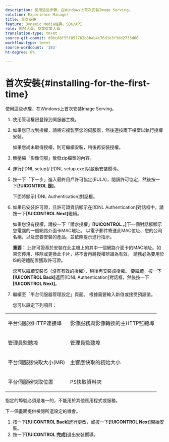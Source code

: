 ```yaml
---
description: 使用這些步驟，在Windows上首次安裝Image Serving。
solution: Experience Manager
title: 首次安裝
feature: Dynamic Media經典，SDK/API
role: 開發人員，商業從業人員
translation-type: tm+mt
source-git-commit: d0bc88f55f857762b3bab4c76d1e3f3dd2733d60
workflow-type: tm+mt
source-wordcount: '383'
ht-degree: 0%

---
```



# 首次安裝{#installing-for-the-first-time}

使用這些步驟，在Windows上首次安裝Image Serving。

1. 使用管理權限登錄到伺服器主機。
1. 如果您已收到授權，請將它複製至您的伺服器，然後連按兩下檔案以執行授權安裝。

   如果您尚未取得授權，則可繼續安裝，稍後再安裝授權。
1. 解壓縮「影像伺服」散發zip檔案的內容。
1. 運行[!DNL setup]/ [!DNL setup.exe]以啟動安裝嚮導。
1. 按一下「下一步」進入最終用戶許可協定(EULA)，閱讀許可協定，然後按一下&#x200B;**[!UICONTROL 是]**。

   下面將顯示[!DNL Authentication]對話框。
1. 如果已安裝許可證，且許可證資訊顯示在[!DNL Authentication]對話框中，請按一下&#x200B;**[!UICONTROL Next]**&#x200B;繼續。

   如果您沒有授權，請按一下「請求授權」**[!UICONTROL 。]**&#x200B;下一個對話框顯示您電腦的一個網路介面卡MAC地址。 以電子郵件寄送此MAC位址、您的公司名稱，以及您要安裝的產品，並依照提示進行指示。

   **重要：** 此許可證基於安裝在此主機上的其中一個網路介面卡的MAC地址。如果您停用、移除或更換此卡片，將不會再將授權辨識為有效。 請務必為要用於IS的硬體配置獲取許可證。

   您可以繼續安裝IS（沒有有效的授權），稍後再安裝該授權。 要繼續，按一下&#x200B;**[!UICONTROL Back]**&#x200B;返回[!DNL Authentication]對話框，然後按一下&#x200B;**[!UICONTROL Next]**。
1. 繼續至「平台伺服器管理設定」頁面。 根據需要輸入新值或接受預設值。

   您可以設定下列項目：

<table id="table_AA5D7674BBBE4AD4B373066AEF413FFD"> 
 <tbody> 
  <tr> 
   <td> <p> 平台伺服器HTTP連接埠 </p> </td> 
   <td> <p>影像服務與影像轉換的主HTTP監聽埠 </p> </td> 
  </tr> 
  <tr> 
   <td> <p> 管理員監聽埠 </p> </td> 
   <td> <p>管理員監聽埠 </p> </td> 
  </tr> 
  <tr> 
   <td> <p> 平台伺服器快取大小(MB) </p> </td> 
   <td> <p>主響應快取的初始大小 </p> </td> 
  </tr> 
  <tr> 
   <td> <p> 平台伺服器快取位置 </p> </td> 
   <td> <p>PS快取資料夾 </p> </td> 
  </tr> 
 </tbody> 
</table>

指定的埠號必須是唯一的，不能用於其他應用程式或服務。

下一個畫面提供檢閱所選設定的機會。
1. 按一下&#x200B;**[!UICONTROL Back]**&#x200B;進行更改，或按一下&#x200B;**[!UICONTROL Next]**&#x200B;開始安裝。
1. 按一下&#x200B;**[!UICONTROL 完成]**&#x200B;退出安裝嚮導。
